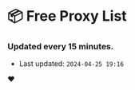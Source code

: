 # :package: Free Proxy List
### Updated every 15 minutes.

- Last updated: `2024-04-25 19:16`

:heart:
